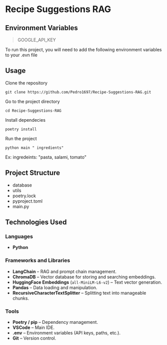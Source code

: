 # Recipe Suggestions RAG

## Environment Variables
> GOOGLE_API_KEY

To run this project, you will need to add the following environment variables to your .evn file

## Usage

Clone the repository
```
git clone https://github.com/Pedro1697/Recipe-Suggestions-RAG.git
```
Go to the project directory
```
cd Recipe-Suggestions-RAG
```
Install dependecies 
```
poetry install
```

Run the project
```
python main " ingredients" 
```
Ex: ingredeints: "pasta, salami, tomato"

## Project Structure

* database 
* utils
* poetry.lock
* pyproject.toml
* main.py

## Technologies Used

### Languages
- **Python** 

### Frameworks and Libraries
- **LangChain** – RAG and prompt chain management.
- **ChromaDB** – Vector database for storing and searching embeddings.
- **HuggingFace Embeddings** (`all-MiniLM-L6-v2`) – Text vector generation.
- **Pandas** – Data loading and manipulation.
- **RecursiveCharacterTextSplitter** – Splitting text into manageable chunks.

### Tools
- **Poetry / pip** – Dependency management.
- **VSCode** – Main IDE.
- **.env** – Environment variables (API keys, paths, etc.).
- **Git** – Version control.


